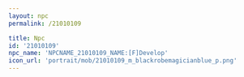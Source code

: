 ```yaml
---
layout: npc
permalink: /21010109

title: Npc
id: '21010109'
npc_name: 'NPCNAME_21010109_NAME:[F]Develop'
icon_url: 'portrait/mob/21010109_m_blackrobemagicianblue_p.png'
---
```

